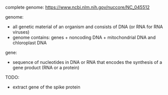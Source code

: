 complete genome: https://www.ncbi.nlm.nih.gov/nuccore/NC_045512

genome:
 * all genetic material of an organism and consists of DNA (or RNA for RNA viruses)
 * genome contains: genes + noncoding DNA + mitochondrial DNA and chloroplast DNA
 
gene:
 * sequence of nucleotides in DNA or RNA that encodes the synthesis of a gene product (RNA or a protein)


TODO:
 * extract gene of the spike protein
 

